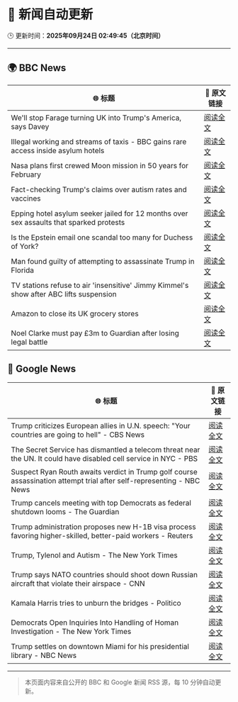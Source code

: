 # 🧠 新闻自动更新

🕒 更新时间：**2025年09月24日 02:49:45（北京时间）**

---

## 🌍 BBC News

| 🌐 标题 | 🔗 原文链接 |
|--------|-------------|
| We'll stop Farage turning UK into Trump's America, says Davey | [阅读全文](https://www.bbc.com/news/articles/c4g7py75g0ko?at_medium=RSS&at_campaign=rss) |
| Illegal working and streams of taxis - BBC gains rare access inside asylum hotels | [阅读全文](https://www.bbc.com/news/articles/cwy8ee2w73jo?at_medium=RSS&at_campaign=rss) |
| Nasa plans first crewed Moon mission in 50 years for February | [阅读全文](https://www.bbc.com/news/articles/cy7pegvz17yo?at_medium=RSS&at_campaign=rss) |
| Fact-checking Trump's claims over autism rates and vaccines | [阅读全文](https://www.bbc.com/news/articles/cj07e3rjev2o?at_medium=RSS&at_campaign=rss) |
| Epping hotel asylum seeker jailed for 12 months over sex assaults that sparked protests | [阅读全文](https://www.bbc.com/news/articles/cp8j5vp7413o?at_medium=RSS&at_campaign=rss) |
| Is the Epstein email one scandal too many for Duchess of York? | [阅读全文](https://www.bbc.com/news/articles/czx0nr29neeo?at_medium=RSS&at_campaign=rss) |
| Man found guilty of attempting to assassinate Trump in Florida | [阅读全文](https://www.bbc.com/news/articles/c9wdv0118npo?at_medium=RSS&at_campaign=rss) |
| TV stations refuse to air 'insensitive' Jimmy Kimmel's show after ABC lifts suspension | [阅读全文](https://www.bbc.com/news/articles/cy4j0zldevyo?at_medium=RSS&at_campaign=rss) |
| Amazon to close its UK grocery stores | [阅读全文](https://www.bbc.com/news/articles/cx2xnkkn9ywo?at_medium=RSS&at_campaign=rss) |
| Noel Clarke must pay £3m to Guardian after losing legal battle | [阅读全文](https://www.bbc.com/news/articles/ced56jjnwz1o?at_medium=RSS&at_campaign=rss) |

## 📰 Google News

| 🌐 标题 | 🔗 原文链接 |
|--------|-------------|
| Trump criticizes European allies in U.N. speech: "Your countries are going to hell" - CBS News | [阅读全文](https://news.google.com/rss/articles/CBMikAFBVV95cUxQaklBM2NSTFhDS2xZeWk0QVkxU1VJRGxLNVh2NU1tM2tOTTBnb1dpYk1EWFV3SkhNb19WZWllNWIweGJwTTJseTBHQUlVLVlKYXpUcEZKM20yM3BCTVRfNXphdVcyc3pUdkxZMVY3d1FlMHpleHpyVEFLWjFpY2pyNlpIZ1NkZkIxRERTZGhQdFg?oc=5) |
| The Secret Service has dismantled a telecom threat near the UN. It could have disabled cell service in NYC - PBS | [阅读全文](https://news.google.com/rss/articles/CBMi2AFBVV95cUxNaTZEWi1kS0FxRXBOcFFZX1BnN0Jacy1TZ3FIc196d25OVjE1TFNEc2RvZFpQWjI0WEREQ2YtTUZTLXRlYUZwR0c0MElvUDZidGxNSEQ2NXFKODM1ZEtsUE9qbU5xLWRZTFh5MXB3US1sdjUyaEZlREloUWhkb2FnNTNpT1ZBcndFRjh6WkRhQlJxOHJrcHBjU2dHVjdjc05oVnNqZW9mZlZsYTk0R3p4V1B5THZiaVl2Yi1GRzZLX3JKTnNxaF9RR1RDQ29aUElnX3dCbjRQNmw?oc=5) |
| Suspect Ryan Routh awaits verdict in Trump golf course assassination attempt trial after self-representing - NBC News | [阅读全文](https://news.google.com/rss/articles/CBMitAFBVV95cUxObG02ZXdHYl95Z29GbjBVejhIQkVWVlY2Mm10WXRobEUzTUQwdURJaXNQektlVUdDUjJzcnFsLUdFd1Q2bnM3V3cwcjJnQ2FBdEFzM0NTMklZTkF0OFdIb0ZMQmRhMU81b1ViTmQxRXJ1aVZBU0tlZTU2dVl4TDY5Z3FTVlYyN3BTTHJObmo1T29xOFBiZ0QtWG9NQnlYYUhVZmJFTFNWRWwwbERuRDZtX182Tl_SAVZBVV95cUxNblRPWEljQUdMTWp0bXAtZHdTc1plekhtb05CX0dSX2RVSEticWk0N19YcjdIQXRfeGtpckdnaWFHRjJOYVJwOHJueEpubWJJamUtdEJJQQ?oc=5) |
| Trump cancels meeting with top Democrats as federal shutdown looms - The Guardian | [阅读全文](https://news.google.com/rss/articles/CBMilgFBVV95cUxPa0ZPRm5zSldWaFlPZkNmcU91amM3RUZ2ZktIeUZUY3VOdXRrYmpyaS1SVm5sMk96SkZJU24wSFozMENUalBaSmlVS0FVWW9PUmhlbHg1Z0ZEOFNwR0ZHbHVuT3F0Ym1jRzNYSFREQ2RfOG5MLTZUU1lGajVlYS1lMWc2VUJiNVZDdTd1UnFTX2k2eDFOVXc?oc=5) |
| Trump administration proposes new H-1B visa process favoring higher-skilled, better-paid workers - Reuters | [阅读全文](https://news.google.com/rss/articles/CBMiwAFBVV95cUxNM3d3Z3dWa2Q3VENiNDczNjBkZ3gxMGtieklsc2FQWDVONXhoeU9UbmFndUhZZEZqaUlocDlYZEdxMHhUSkN1ejU2VzMtZnFaWllxMmRoZkhTSy1LWElUZmNaaVNITEpsMkJXTE4yZkx5M0pnaktDMTc2c04yMXZ0aWl1ZFhKNjNTNXNZbVJpalFxeFkzQldNWDdHNnp6Y0dISEZMc0tUWGtFR2dRTXdhbnhadi1XaHpqb0xCVklxbHY?oc=5) |
| Trump, Tylenol and Autism - The New York Times | [阅读全文](https://news.google.com/rss/articles/CBMihgFBVV95cUxNQmM5RDFCalFUYU96Z0pBbFdEanp0dk1uNVU0Sms0Rk9EYzZyV2lzU1N4eENrNndNYkxBc3VNRFRGdUNVZXBzZjdSOFdGUGRkbEpvc2NQVXE0U0lXZlRoM1NSRlBSdlQ3X0g3MF9aMmZNbGJ3LVBQaHg0bHp0ZlJVSUJIbUNkZw?oc=5) |
| Trump says NATO countries should shoot down Russian aircraft that violate their airspace - CNN | [阅读全文](https://news.google.com/rss/articles/CBMigwFBVV95cUxONi1lT3ZZMUpiN29rRkkzY1hielpWRFl4eENmRHJicXZzRTJRRE5XUGRQdDg0ejNvUlhKcXFhbGRkdDRqdWZwRWJkc0QxS1ZEOVVpempRZl9kMTNEaVpJR0FOQmREWl9EQy1JX2FseHNFT0lpTzdaZDNwSlNWZm5fVUw1VQ?oc=5) |
| Kamala Harris tries to unburn the bridges - Politico | [阅读全文](https://news.google.com/rss/articles/CBMiiwFBVV95cUxOV1BSajg0WGZ4QWdGenRqZ3Nhc2l0cFY2MnNFNE1HaEJZUUdYWkVWMnc2REZqUExCUUxZR3dkbGtqbzdQc0dDMTdsQzZzQXNpSDFtUXVlb2lqdkMyTEphRUhVU1A3ZXdVSjYtOEFOaDJYUl9EN0EwN2lWWnNsbzZNejBkQ2pocHZ4dUdV?oc=5) |
| Democrats Open Inquiries Into Handling of Homan Investigation - The New York Times | [阅读全文](https://news.google.com/rss/articles/CBMijgFBVV95cUxNSjFkb1VtY1ZCbEI0d3NNSWNlVldBcGU5X1dlMl9Gc3JoUklyUmZrN0VKV0dJNGE5OUF6OTh4eDJkY0k0dWZIZFh0Z3lSUXEzd0pZbzV5VlhSTXloS0RlbTQ2akk1RWpaUDh3VkphcTdrdm1mN0pCc25QdUFSVlBUcXNVcWFfekxCdFAxbG9B?oc=5) |
| Trump settles on downtown Miami for his presidential library - NBC News | [阅读全文](https://news.google.com/rss/articles/CBMiuAFBVV95cUxNYlVHRTBMWnZPT0c3amRfTzBBTEhTaWdIZm93Rmp6MWpGVUVJYW5jRG8tRTVyanQxcEp2d3QtUWdxV3FxVGw2UV9yRnNnMnF3MHJaUnpHNWQwX0lUTy1hZWVhRXg0dTNpVWNjNHJveUw2QWF3b0VodEhLN3JiYkpWNnRpZ0swU191MmU0LS01bDJMdE9rcV9mQjdreEV2RDM0cXFmSVJVMVVuMVVoZGtSUl9yQWRWTWJk0gFWQVVfeXFMTXRpX21hblQ4MzRIUXBRQlJWdzlZVFFFRFh4amxUby1MYzJlUWRyZFdzcGR3azVPekpFMk5YNlJnV3IwSkpKX09yQWNFLTZobEF3SjFhQVE?oc=5) |

---
> 本页面内容来自公开的 BBC 和 Google 新闻 RSS 源，每 10 分钟自动更新。